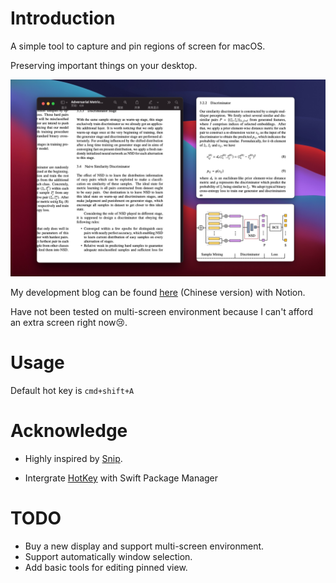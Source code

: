 # Introduction

A simple tool to capture and pin regions of screen for macOS.

Preserving important things on your desktop.

![screenshot](Resources/screenshot.png)

My development blog can be found [here](https://www.notion.so/hagemon/Clipin-Mac-OS-38d9044334b04882a81561b949b304e6) (Chinese version) with Notion.

Have not been tested on multi-screen environment because I can't afford an extra screen right now😢.

# Usage

Default hot key is `cmd+shift+A`

# Acknowledge

- Highly inspired by [Snip](https://github.com/isee15/Capture-Screen-For-Multi-Screens-On-Mac).

- Intergrate [HotKey](https://github.com/soffes/HotKey) with Swift Package Manager

# TODO

- Buy a new display and support multi-screen environment.
- Support automatically window selection.
- Add basic tools for editing pinned view.